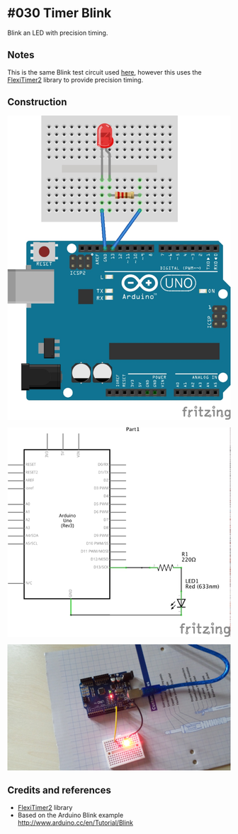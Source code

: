 # #030 Timer Blink

Blink an LED with precision timing.

## Notes

This is the same Blink test circuit used [here](../Blink), however this uses the
[FlexiTimer2](https://github.com/wimleers/flexitimer2)
library to provide precision timing.

## Construction

![The Breadboard](./assets/BlinkPrecision_bb.jpg?raw=true)

![The Schematic](./assets/BlinkPrecision_schematic.jpg?raw=true)

![The Build](./assets/BlinkPrecision_build.jpg?raw=true)

## Credits and references
* [FlexiTimer2](https://github.com/wimleers/flexitimer2) library
* Based on the Arduino Blink example http://www.arduino.cc/en/Tutorial/Blink



